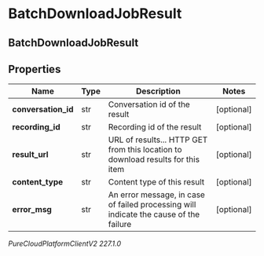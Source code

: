 # BatchDownloadJobResult

## BatchDownloadJobResult

## Properties

|Name | Type | Description | Notes|
|------------ | ------------- | ------------- | -------------|
| **conversation_id** | str | Conversation id of the result | [optional] |
| **recording_id** | str | Recording id of the result | [optional] |
| **result_url** | str | URL of results... HTTP GET from this location to download results for this item | [optional] |
| **content_type** | str | Content type of this result | [optional] |
| **error_msg** | str | An error message, in case of failed processing will indicate the cause of the failure | [optional] |



_PureCloudPlatformClientV2 227.1.0_
